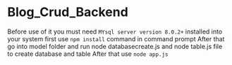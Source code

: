 # Blog_Crud_Backend
Before use of it you must need `MYsql server version 8.0.2+` installed into your system 
first use `npm install` command in command prompt
After that go into model folder and run node databasecreate.js and node table.js file to create database and table 
After that use `node app.js`
